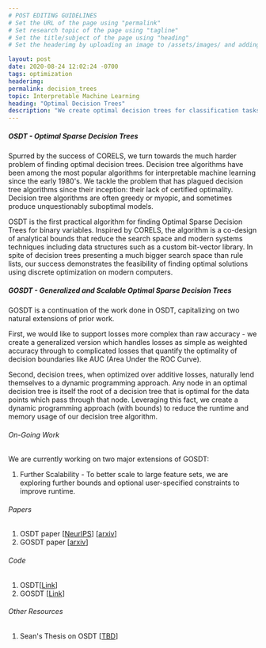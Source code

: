 ```yaml
---
# POST EDITING GUIDELINES
# Set the URL of the page using "permalink"
# Set research topic of the page using "tagline"
# Set the title/subject of the page using "heading"
# Set the headerimg by uploading an image to /assets/images/ and adding the URL to "headerimg"

layout: post
date: 2020-08-24 12:02:24 -0700
tags: optimization
headerimg:
permalink: decision_trees
topic: Interpretable Machine Learning
heading: "Optimal Decision Trees"
description: "We create optimal decision trees for classification tasks, with a penalty on the number of leaves in our tree to keep it sparse and interpretable. Sparse decision trees function as an interpretable model with greater flexibility and power than rule lists (the latter being a special case of the former)."
---
```

<!-- Project Overview section -->
<div class="container-fluid bg-gray my-5 py-5">
    <div class="container pt-4">
        <h5>OSDT - Optimal Sparse Decision Trees</h5>
        <P>Spurred by the success of CORELS, we turn towards the much harder problem of finding optimal decision trees. Decision tree algorithms have been among the most popular algorithms for interpretable machine learning since the early 1980's. We tackle the problem that has plagued decision tree algorithms since their inception: their lack of certified optimality. Decision tree algorithms are often greedy or myopic, and sometimes produce unquestionably suboptimal models.</P>
        <P>OSDT is the first practical algorithm for finding Optimal Sparse Decision Trees for binary variables. Inspired by CORELS, the algorithm is a co-design of analytical bounds that reduce the search space and modern systems techniques including data structures such as a custom bit-vector library. In spite of decision trees presenting a much bigger search space than rule lists, our success demonstrates the feasibility of finding optimal solutions using discrete optimization on modern computers.</P> 
        <h5>GOSDT - Generalized and Scalable Optimal Sparse Decision Trees</h5>
	<P>GOSDT is a continuation of the work done in OSDT, capitalizing on two natural extensions of prior work.</P>
        <P>First, we would like to support losses more complex than raw accuracy - we create a generalized version which handles losses as simple as weighted accuracy through to complicated losses that quantify the optimality of decision boundaries like AUC (Area Under the ROC Curve).</P> 
        <P>Second, decision trees, when optimized over additive losses, naturally lend themselves to a dynamic programming approach. Any node in an optimal decision tree is itself the root of a decision tree that is optimal for the data points which pass through that node. Leveraging this fact, we create a dynamic programming approach (with bounds) to reduce the runtime and memory usage of our decision tree algorithm.</P> 
    </div>
</div>
<!-- /Project Overview section -->
<!-- Project Details and Additional Info -->
<div class="container">
    <h6>On-Going Work</h6>
        <P>We are currently working on two major extensions of GOSDT:</P>
        <ol>
            <li>Further Scalability - To better scale to large feature sets, we are exploring further bounds and optional user-specified constraints to improve runtime.</li>
        </ol>
    <h6>Papers</h6>
        <ol>
            <li>OSDT paper [<a href="https://papers.nips.cc/paper/8947-optimal-sparse-decision-trees.pdf">NeurIPS</a>] [<a href="https://arxiv.org/pdf/1904.12847.pdf">arxiv</a>]</li>
	    <li>GOSDT paper [<a href="https://arxiv.org/pdf/2006.08690.pdf">arxiv</a>] </li>
        </ol>
    <h6>Code</h6>
        <ol>
            <li>OSDT[<a href="https://github.com/xiyanghu/OSDT">Link</a>]</li>
            <li>GOSDT [<a href="https://github.com/Jimmy-Lin/GeneralizedOptimalSparseDecisionTrees">Link</a>]</li>
        </ol>
    <h6>Other Resources</h6>
        <ol>
            <li>Sean's Thesis on OSDT [<a href="">TBD</a>]</li>
        </ol>
</div>
<!-- /Project Details and Additional Info -->